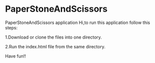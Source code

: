 # PaperStoneAndScissors
PaperStoneAndScissors application
Hi,to run this application follow this steps:

1.Download or clone the files into one directory.

2.Run the index.html file from the same directory.

Have fun!!
